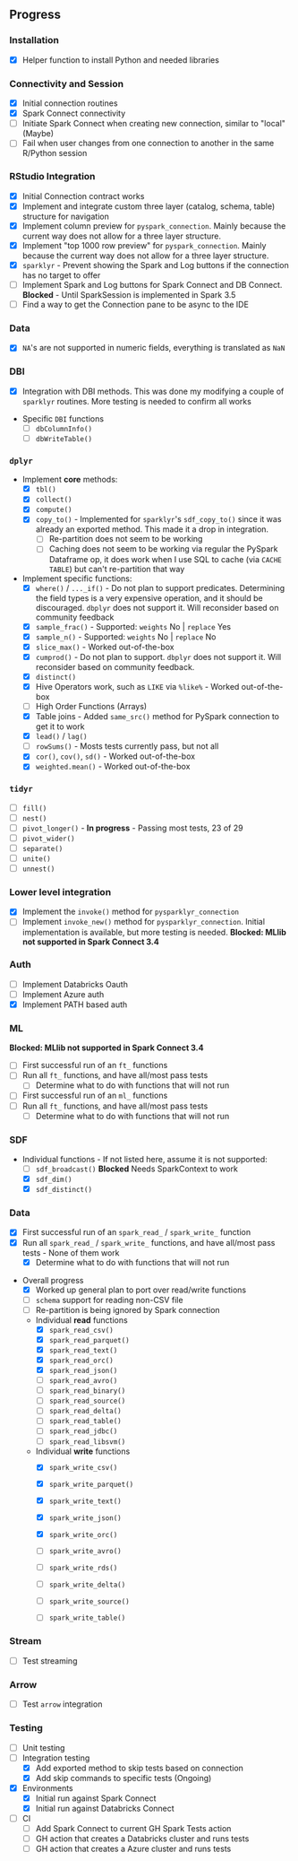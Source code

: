 ## Progress

### Installation

-   [x] Helper function to install Python and needed libraries

### Connectivity and Session

-   [x] Initial connection routines
-   [x] Spark Connect connectivity
-   [ ] Initiate Spark Connect when creating new connection, similar to "local" (Maybe)
-   [ ] Fail when user changes from one connection to another in the same R/Python session

### RStudio Integration

-   [x] Initial Connection contract works
-   [x] Implement and integrate custom three layer (catalog, schema, table) structure for navigation
-   [x] Implement column preview for `pyspark_connection`. Mainly because the current way does not allow for a three layer structure.
-   [x] Implement "top 1000 row preview" for `pyspark_connection`. Mainly because the current way does not allow for a three layer structure.
-   [x] `sparklyr` - Prevent showing the Spark and Log buttons if the connection has no target to offer
-   [ ] Implement Spark and Log buttons for Spark Connect and DB Connect. **Blocked** - Until SparkSession is implemented in Spark 3.5
-   [ ] Find a way to get the Connection pane to be async to the IDE

### Data 

- [x] `NA`'s are not supported in numeric fields, everything is translated as `NaN`

### DBI

-   [x] Integration with DBI methods. This was done my modifying a couple of `sparklyr` routines. More testing is needed to confirm all works

- Specific `DBI` functions 
    - [ ] `dbColumnInfo()` 
    - [ ] `dbWriteTable()`

### `dplyr`

-   Implement **core** methods:
    -   [x] `tbl()`
    -   [x] `collect()`
    -   [x] `compute()` 
    -   [x] `copy_to()` - Implemented for `sparklyr`'s `sdf_copy_to()` since it was already an exported method. This made it a drop in integration.
        - [ ] Re-partition does not seem to be working
        - [ ] Caching does not seem to be working via regular the PySpark Dataframe op, it does work when I use SQL to cache (via `CACHE TABLE`) but can't re-partition that way
      
-  Implement specific functions:
    - [x] `where()` / `..._if()` - Do not plan to support predicates. Determining the field types is a very expensive operation, and it should be discouraged. `dbplyr` does not support it.  Will reconsider based on community feedback
    - [x] `sample_frac()` - Supported: `weights` No | `replace` Yes
    - [x] `sample_n()` - Supported: `weights` No | `replace` No
    - [x] `slice_max()` - Worked out-of-the-box
    - [x] `cumprod()` - Do not plan to support. `dbplyr` does not support it. Will reconsider based on community feedback.
    - [x] `distinct()` 
    - [x] Hive Operators work, such as `LIKE` via `%like%` - Worked out-of-the-box
    - [ ] High Order Functions (Arrays)
    - [x] Table joins - Added `same_src()` method for PySpark connection to get it to work
    - [x] `lead()` / `lag()` 
    - [ ] `rowSums()` - Mosts tests currently pass, but not all
    - [x] `cor()`, `cov()`, `sd()` - Worked out-of-the-box
    - [x] `weighted.mean()` - Worked out-of-the-box
  
### `tidyr`

- [ ] `fill()`
- [ ] `nest()`
- [ ] `pivot_longer()` - **In progress** - Passing most tests, 23 of 29
- [ ] `pivot_wider()` 
- [ ] `separate()`
- [ ] `unite()`
- [ ] `unnest()`

### Lower level integration

-   [x] Implement the `invoke()` method for `pysparklyr_connection`
-   [ ] Implement `invoke_new()` method for `pysparklyr_connection`. Initial implementation is available, but more testing is needed. **Blocked: MLlib not supported in Spark Connect 3.4**

### Auth

-   [ ] Implement Databricks Oauth
-   [ ] Implement Azure auth
-   [x] Implement PATH based auth

### ML

**Blocked: MLlib not supported in Spark Connect 3.4**

-   [ ] First successful run of an `ft_` functions
-   [ ] Run all `ft_` functions, and have all/most pass tests
    -   [ ] Determine what to do with functions that will not run
-   [ ] First successful run of an `ml_` functions
-   [ ] Run all `ft_` functions, and have all/most pass tests
    -   [ ] Determine what to do with functions that will not run

### SDF

-  Individual functions - If not listed here, assume it is not supported:
    - [ ] `sdf_broadcast()` **Blocked** Needs SparkContext to work
    - [x] `sdf_dim()`
    - [x] `sdf_distinct()`

### Data

-   [x] First successful run of an `spark_read_` / `spark_write_` function
-   [x] Run all `spark_read_` / `spark_write_` functions, and have all/most pass tests - None of them work 
    -   [x] Determine what to do with functions that will not run
- Overall progress
  - [x] Worked up general plan to port over read/write functions
  - [ ] `schema` support for reading non-CSV file
  - [ ] Re-partition is being ignored by Spark connection 
  - Individual **read**  functions 
    - [x] `spark_read_csv()` 
    - [x] `spark_read_parquet()`
    - [x] `spark_read_text()`
    - [x] `spark_read_orc()`    
    - [x] `spark_read_json()`
    - [ ] `spark_read_avro()`
    - [ ] `spark_read_binary()`
    - [ ] `spark_read_source()`
    - [ ] `spark_read_delta()`
    - [ ] `spark_read_table()`
    - [ ] `spark_read_jdbc()`
    - [ ] `spark_read_libsvm()`
  - Individual **write**  functions 
    - [x] `spark_write_csv()` 
    - [x] `spark_write_parquet()`
    - [x] `spark_write_text()`
    - [x] `spark_write_json()`
    - [x] `spark_write_orc()`
    - [ ] `spark_write_avro()`
    - [ ] `spark_write_rds()`   
    - [ ] `spark_write_delta()`
    - [ ] `spark_write_source()`
    - [ ] `spark_write_table()`
    
    
### Stream

-   [ ] Test streaming

### Arrow

-   [ ] Test `arrow` integration

### Testing

-   [ ] Unit testing
-   [ ] Integration testing
    -   [x] Add exported method to skip tests based on connection
    -   [x] Add skip commands to specific tests (Ongoing)
-   [x] Environments
    -   [x] Initial run against Spark Connect
    -   [x] Initial run against Databricks Connect
-   [ ] CI
    -   [ ] Add Spark Connect to current GH Spark Tests action
    -   [ ] GH action that creates a Databricks cluster and runs tests
    -   [ ] GH action that creates a Azure cluster and runs tests
